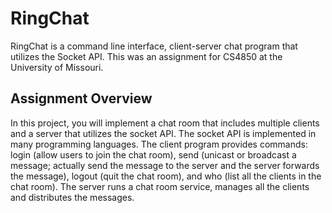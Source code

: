 # RingChat
RingChat is a command line interface, client-server chat program that utilizes the Socket API. This was an assignment for CS4850 at the University of Missouri.

## Assignment Overview
In this project, you will implement a chat room that includes
multiple clients and a server that utilizes the socket API. The socket API is implemented in many
programming languages.
The client program provides commands: login (allow users to join the chat room), send (unicast
or broadcast a message; actually send the message to the server and the server forwards the
message), logout (quit the chat room), and who (list all the clients in the chat room).
The server runs a chat room service, manages all the clients and distributes the messages.
